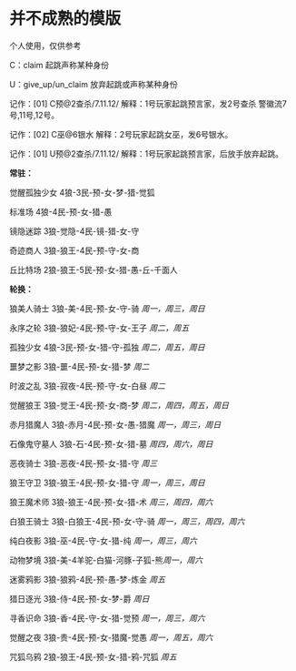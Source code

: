 # 并不成熟的模版

个人使用，仅供参考

C：claim 起跳声称某种身份

U：give_up/un_claim 放弃起跳或声称某种身份

记作：[01]  C预@2查杀/7.11.12/
解释：1号玩家起跳预言家，发2号查杀 警徽流7号,11号,12号。

记作：[02]  C巫@6银水
解释：2号玩家起跳女巫，发6号银水。

记作：[01]  U预@2查杀/7.11.12/
解释：1号玩家起跳预言家，后放手放弃起跳。

**常驻：**

觉醒孤独少女 4狼-3民-预-女-梦-猎-觉狐

标准场 4狼-4民-预-女-猎-愚

镜隐迷踪 3狼-觉隐-4民-镜-猎-女-守

奇迹商人 3狼-狼王-4民-预-守-女-商

丘比特场 2狼-狼王-5民-预-女-猎-愚-丘-千面人

**轮换：**

狼美人骑士 3狼-美-4民-预-女-守-骑  *周一，周三，周日*

永序之轮 3狼-狼妃-4民-预-守-女-王子 *周二，周五*

孤独少女 4狼-3民-预-女-猎-守-孤独  *周二，周五，周日*

噩梦之影 3狼-噩-4民-预-女-猎-梦  *周二*

时波之乱 3狼-寂夜-4民-预-守-女-白昼 *周二*

觉醒狼王 3狼-觉王-4民-预-女-商-梦  *周二，周四，周五，周日*

赤月猎魔人 3狼-赤月-4民-预-女-愚-猎魔 *周一，周三，周日*

石像鬼守墓人 3狼-石-4民-预-女-猎-墓  *周四，周六，周日*

恶夜骑士 3狼-恶夜-4民-预-女-猎-守  *周三*

狼王守卫 3狼-狼王-4民-预-女-猎-守  *周一，周三，周日*

狼王魔术师 3狼-狼王-4民-预-女-猎-术  *周三，周四，周六*

白狼王骑士 3狼-白狼王-4民-预-女-守-骑 *周一，周三，周四，周六*

纯白夜影 3狼-巫-4民-守-女-猎-纯  *周一，周三，周六*

动物梦境 3狼-美-4羊驼-白猫-河豚-子狐-熊*周一，周六*

迷雾鸦影 3狼-狼鸦-4民-预-愚-梦-炼金 *周五*

猎日逐光 3狼-侍-4民-预-女-梦-爵  *周日*

寻香识命 3狼-香-4民-守-女-猎-觉预  *周一，周三，周六*

觉醒之夜 3狼-贵-4民-预-女-猎魔-觉愚 *周一，周五，周六*

咒狐乌鸦 2狼-狼王-4民-预-女-猎-鸦-咒狐 *周五*

